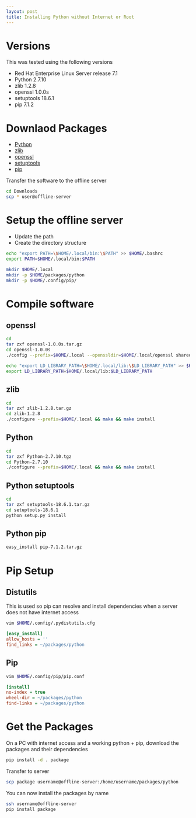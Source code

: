 ```yaml
---
layout: post
title: Installing Python without Internet or Root
---
```


# Versions

This was tested using the following versions

 * Red Hat Enterprise Linux Server release 7.1
 * Python 2.7.10
 * zlib 1.2.8
 * openssl 1.0.0s
 * setuptools 18.6.1
 * pip 7.1.2

# Downlaod Packages

 * [Python](https://www.python.org/downloads/source/)
 * [zlib](http://www.zlib.net/)
 * [openssl](https://www.openssl.org/source/)
 * [setuptools](https://pypi.python.org/pypi/setuptools#code-of-conduct)
 * [pip](https://pypi.python.org/pypi/pip#downloads)

Transfer the software to the offline server

```bash
cd Downloads
scp * user@offline-server
```

# Setup the offline server

 * Update the path
 * Create the directory structure

```bash
echo "export PATH=\$HOME/.local/bin:\$PATH" >> $HOME/.bashrc
export PATH=$HOME/.local/bin:$PATH

mkdir $HOME/.local
mkdir -p $HOME/packages/python
mkdir -p $HOME/.config/pip/
```

# Compile software

## openssl

```bash
cd
tar zxf openssl-1.0.0s.tar.gz
cd openssl-1.0.0s
./config --prefix=$HOME/.local --openssldir=$HOME/.local/openssl shared && make && make install

echo "export LD_LIBRARY_PATH=\$HOME/.local/lib:\$LD_LIBRARY_PATH" >> $HOME/.bashrc
export LD_LIBRARY_PATH=$HOME/.local/lib:$LD_LIBRARY_PATH

```

## zlib

```bash
cd
tar zxf zlib-1.2.8.tar.gz
cd zlib-1.2.8
./configure --prefix=$HOME/.local && make && make install
```

## Python

```bash
cd
tar zxf Python-2.7.10.tgz
cd Python-2.7.10
./configure --prefix=$HOME/.local && make && make install
```

## Python setuptools


```bash
cd
tar zxf setuptools-18.6.1.tar.gz
cd setuptools-18.6.1
python setup.py install
```

## Python pip

```bash
easy_install pip-7.1.2.tar.gz
```

# Pip Setup

## Distutils

This is used so pip can resolve and install dependencies when a server does not have internet access

```bash
vim $HOME/.config/.pydistutils.cfg
```

```cfg
[easy_install]
allow_hosts = ''
find_links = ~/packages/python
```

## Pip

```bash
vim $HOME/.config/pip/pip.conf
```

```cfg
[install]
no-index = true
wheel-dir = ~/packages/python
find-links = ~/packages/python
```

# Get the Packages

On a PC with internet access and a working python + pip, download the packages and their dependencies

```bash
pip install -d . package
```

Transfer to server

```bash
scp package username@offline-server:/home/username/packages/python
```

You can now install the packages by name

```bash
ssh username@offline-server
pip install package
```

